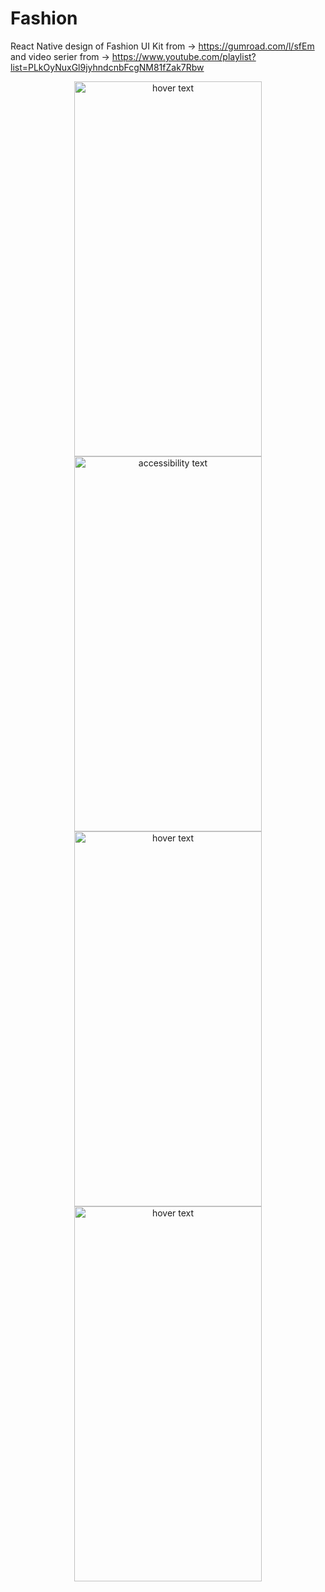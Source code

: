 # Fashion
React Native design of Fashion UI Kit from -> https://gumroad.com/l/sfEm and video serier from -> https://www.youtube.com/playlist?list=PLkOyNuxGl9jyhndcnbFcgNM81fZak7Rbw
<p align="center">
  <img src="https://user-images.githubusercontent.com/26281251/103204112-a06c8f80-4907-11eb-9e1f-39f2b36fbdf3.png" width="300" height="600" title="hover text">
  <img src="https://user-images.githubusercontent.com/26281251/103204118-a498ad00-4907-11eb-82a1-6aac3127512e.png" width="300" height="600" alt="accessibility text">
  <img src="https://user-images.githubusercontent.com/26281251/103204125-a8c4ca80-4907-11eb-898a-3b8ad49553ce.png" width="300" height="600" title="hover text">
  <img src="https://user-images.githubusercontent.com/26281251/103204136-ad897e80-4907-11eb-8f36-d6d7630e9c62.png" width="300" height="600" title="hover text">
</p>
